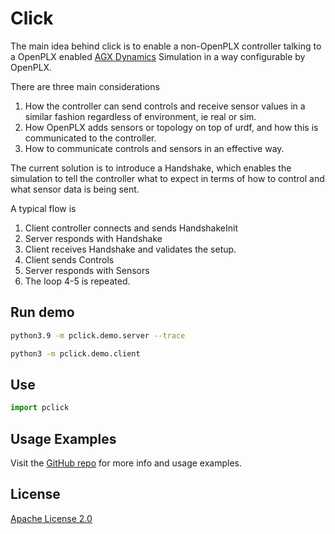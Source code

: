 # Click

The main idea behind click is to enable a non-OpenPLX controller talking to a OpenPLX enabled [AGX Dynamics](https://www.algoryx.se/agx-dynamics/) Simulation in a way configurable by OpenPLX.


There are three main considerations

1. How the controller can send controls and receive sensor values in a similar fashion regardless of environment, ie real or sim.
2. How OpenPLX adds sensors or topology on top of urdf, and how this is communicated to the controller.
3. How to communicate controls and sensors in an effective way.

The current solution is to introduce a Handshake, which enables the simulation to tell the controller what to expect in terms of how to control and what sensor data is being sent.

A typical flow is

1. Client controller connects and sends HandshakeInit
2. Server responds with Handshake
3. Client receives Handshake and validates the setup.
4. Client sends Controls
5. Server responds with Sensors
6. The loop 4-5 is repeated.

## Run demo

```bash
python3.9 -m pclick.demo.server --trace
```

```bash
python3 -m pclick.demo.client
```

## Use

```python
import pclick
```

## Usage Examples

Visit the [GitHub repo](https://github.com/algoryx/click-mirror) for more info and usage examples.

## License

[Apache License 2.0](https://github.com/algoryx/click-mirror/LICENSE)
